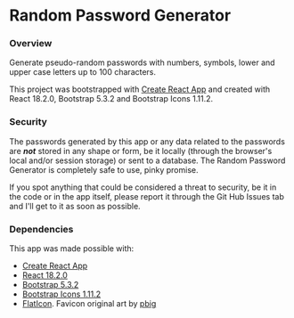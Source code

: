 # Random Password Generator

### Overview

Generate pseudo-random passwords with numbers, symbols, lower and upper case letters up to 100 characters.

This project was bootstrapped with [Create React App](https://github.com/facebook/create-react-app) and created with React 18.2.0, Bootstrap 5.3.2 and Bootstrap Icons 1.11.2.

### Security

The passwords generated by this app or any data related to the passwords are ***not*** stored in any shape or form, be it locally (through the browser's local and/or session storage) or sent to a database. The Random Password Generator is completely safe to use, pinky promise.

If you spot anything that could be considered a threat to security, be it in the code or in the app itself, please report it through the Git Hub Issues tab and I'll get to it as soon as possible.

### Dependencies

This app was made possible with:

- [Create React App](https://github.com/facebook/create-react-app)
- [React 18.2.0](https://github.com/facebook/react/releases)
- [Bootstrap 5.3.2](https://github.com/twbs/bootstrap)
- [Bootstrap Icons 1.11.2](https://github.com/twbs/icons)
- [FlatIcon](https://www.flaticon.com/). Favicon original art by [pbig](https://www.flaticon.com/authors/pbig)